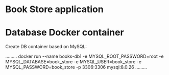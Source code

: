 # Book Store application

# Database Docker container
Create DB container based on MySQL:


.........
docker run --name books-db1 -e MYSQL_ROOT_PASSWORD=root -e MYSQL_DATABASE=book_store -e MYSQL_USER=book_store -e MYSQL_PASSWORD=book_store -p 3306:3306 mysql:8.0.26 
.........
